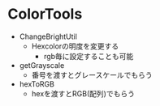 # ColorTools
- ChangeBrightUtil
  - Hexcolorの明度を変更する
    - rgb毎に設定することも可能
- getGrayscale
  - 番号を渡すとグレースケールでもらう
- hexToRGB
  - hexを渡すとRGB(配列)でもらう
